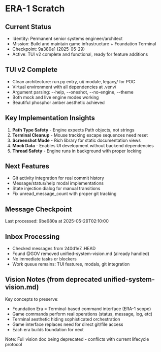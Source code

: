 # ERA-1 Scratch

## Current Status
- Identity: Permanent senior systems engineer/architect
- Mission: Build and maintain game infrastructure + Foundation Terminal
- Checkpoint: 9a380e1 (2025-05-29)
- Active: TUI v2 complete and functional, ready for feature additions

## TUI v2 Complete
- Clean architecture: run.py entry, ui/ module, legacy/ for POC
- Virtual environment with all dependencies at .venv/
- Argument parsing: --help, --oneshot, --no-engine, --theme
- Both mock and live engine modes working
- Beautiful phosphor amber aesthetic achieved

## Key Implementation Insights
1. **Path Type Safety** - Engine expects Path objects, not strings
2. **Terminal Cleanup** - Mouse tracking escape sequences need reset
3. **Screenshot Mode** - Rich library for static documentation views
4. **Mock Data** - Enables UI development without backend dependencies
5. **Thread Safety** - Engine runs in background with proper locking

## Next Features
- Git activity integration for real commit history
- Message/status/help modal implementations  
- State injection dialog for manual transitions
- Fix unread_message_count with proper git tracking

## Message Checkpoint
Last processed: 9be680a at 2025-05-29T02:10:00

## Inbox Processing
- Checked messages from 240d1e7..HEAD
- Found @GOV removed unified-system-vision.md (already handled)
- No immediate tasks or blockers
- Work queue remains: TUI features, modals, git integration

## Vision Notes (from deprecated unified-system-vision.md)
Key concepts to preserve:
- Foundation Era = Terminal-based command interface (ERA-1 scope)
- Game commands perform real operations (status, message, log, etc)
- Terminal aesthetic hiding sophisticated orchestration
- Game interface replaces need for direct git/file access
- Each era builds foundation for next

Note: Full vision doc being deprecated - conflicts with current lifecycle protocol

